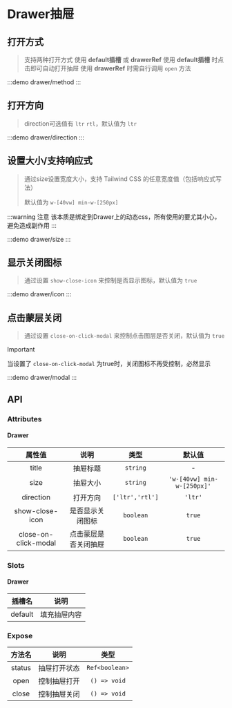 # Drawer抽屉

## 打开方式
> 支持两种打开方式 使用 **default插槽** 或 **drawerRef** 
> 使用 **default插槽** 时点击即可自动打开抽屉
> 使用 **drawerRef** 时需自行调用 `open` 方法

:::demo drawer/method
:::

## 打开方向 
>  direction可选值有 `ltr` `rtl`，默认值为 `ltr`

:::demo drawer/direction
:::

## 设置大小/支持响应式
> 通过size设置宽度大小，支持 Tailwind CSS 的任意宽度值（包括响应式写法）
> >
> 默认值为 `w-[40vw] min-w-[250px]` 

:::warning 注意
该本质是绑定到Drawer上的动态css，所有使用的要尤其小心，避免造成副作用
:::

:::demo drawer/size
:::

## 显示关闭图标

>通过设置 `show-close-icon` 来控制是否显示图标，默认值为 `true`

:::demo drawer/icon
:::


## 点击蒙层关闭
>通过设置 `close-on-click-modal` 来控制点击图层是否关闭，默认值为 `true`


> [!IMPORTANT]
> 当设置了 `close-on-click-modal` 为true时，关闭图标不再受控制，必然显示

:::demo drawer/modal
:::


## API

### Attributes

#### Drawer
|        属性值        |         说明         |      类型       |           默认值           |
| :------------------: | :------------------: | :-------------: | :------------------------: |
|        title         |       抽屉标题       |    `string`     |             -              |
|         size         |       抽屉大小       |    `string`     | `'w-[40vw] min-w-[250px]'` |
|      direction       |       打开方向       | `['ltr','rtl']` |          `'ltr'`           |
|   show-close-icon    |   是否显示关闭图标   |    `boolean`    |           `true`           |
| close-on-click-modal | 点击蒙层是否关闭抽屉 |    `boolean`    |           `true`           |

### Slots

#### Drawer
| 插槽名  |     说明     |
| :-----: | :----------: |
| default | 填充抽屉内容 |

### Expose
| 方法名 |     说明     |      类型      |
| :----: | :----------: | :------------: |
| status | 抽屉打开状态 | `Ref<boolean>` |
|  open  | 控制抽屉打开 |  `() => void`  |
| close  | 控制抽屉关闭 |  `() => void`  |